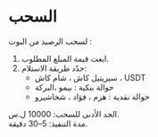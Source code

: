 # السحب

لسحب الرصيد من البوت :

1. ابعت قيمة المبلغ المطلوب.
2. حدّد طريقة الاستلام:
   - سيريتيل كاش ، شام كاش ، USDT
   - حوالة بنكية : بيمو ،البركة
   - حوالة نقدية : هرم ، فؤاد ، شخاشيرو

الحد الأدنى للسحب: 10000 ل.س.  
مدة التنفيذ: 5–30 دقيقة.
